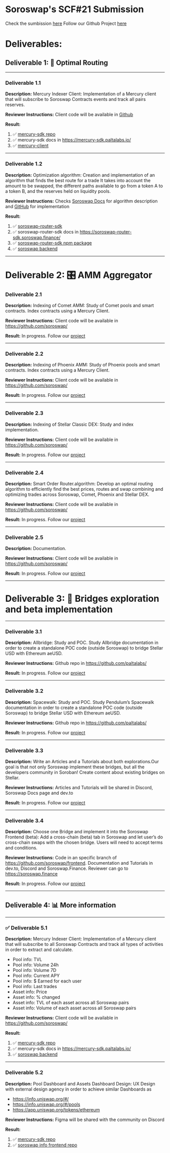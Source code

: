 # Soroswap's SCF#21 Submission

Check the sumbission [here](https://dashboard.communityfund.stellar.org/scfawards/scf-21/awarddistribution/suggestion/374)
Follow our Github Project [here](https://github.com/orgs/soroswap/projects/4/)

# Deliverables:

## Deliverable 1: 🔀 Optimal Routing

---

### Deliverable 1.1

**Description:** Mercury Indexer Client: Implementation of a Mercury client that will subscribe to Soroswap Contracts events and track all pairs reserves.

**Reviewer Instructions:** Client code will be available in [Github](https://github.com/paltalabs/mercury-sdk)

**Result:** 
1. ✅ [mercury-sdk repo](https://github.com/paltalabs/mercury-sdk)
2. ✅ mercury-sdk docs in https://mercury-sdk.paltalabs.io/
3. ✅ [mercury-client](https://github.com/paltalabs/mercury-client)

---

### Deliverable 1.2

**Description:** Optimization algorithm: Creation and implementation of an algorithm that finds the best route for a trade It takes into account the amount to be swapped, the different paths available to go from a token A to a token B, and the reserves held on liquidity pools.

**Reviewer Instructions:** Checks [Soroswap Docs](https://docs.soroswap.finance) for algorithm description and [GitHub](https://github.com/soroswap/soroswap-router-sdk/) for implementation

**Result:** 
1. ✅ [soroswap-router-sdk](https://github.com/soroswap/soroswap-router-sdk/)
2. ✅ soroswap-router-sdk docs in https://soroswap-router-sdk.soroswap.finance/
3. ✅ [soroswap-router-sdk npm package](https://www.npmjs.com/package/soroswap-router-sdk)
4. ✅ [soroswap backend](https://github.com/soroswap/backend)
---

# Deliverable 2: 🎛 AMM Aggregator

### Deliverable 2.1

**Description:** Indexing of Comet AMM: Study of Comet pools and smart contracts. Index contracts using a Mercury Client.

**Reviewer Instructions:** Client code will be available in https://github.com/soroswap/

**Result:** In progress. Follow our [project](https://github.com/orgs/soroswap/projects/4/)

---

### Deliverable 2.2

**Description:** Indexing of Phoenix AMM: Study of Phoenix pools and smart contracts. Index contracts using a Mercury Client.

**Reviewer Instructions:** Client code will be available in https://github.com/soroswap/

**Result:** In progress. Follow our [project](https://github.com/orgs/soroswap/projects/4/)

---

### Deliverable 2.3

**Description:** Indexing of Stellar Classic DEX: Study and index implementation.

**Reviewer Instructions:** Client code will be available in https://github.com/soroswap/

**Result:** In progress. Follow our [project](https://github.com/orgs/soroswap/projects/4/)

---

### Deliverable 2.4

**Description:** Smart Order Router.algorithm: Develop an optimal routing algorithm to efficiently find the best prices, routes and swap combining and optimizing trades across Soroswap, Comet, Phoenix and Stellar DEX.

**Reviewer Instructions:** Client code will be available in https://github.com/soroswap/

**Result:** In progress. Follow our [project](https://github.com/orgs/soroswap/projects/4/)

---

### Deliverable 2.5

**Description:** Documentation.

**Reviewer Instructions:** Client code will be available in https://github.com/soroswap/

**Result:** In progress. Follow our [project](https://github.com/orgs/soroswap/projects/4/)

---

# Deliverable 3: 🌉 Bridges exploration and beta implementation

---

### Deliverable 3.1

**Description:** Allbridge: Study and POC. Study Allbridge documentation in order to create a standalone POC code (outside Soroswap) to bridge Stellar USD with Ethereum aeUSD.

**Reviewer Instructions:** Github repo in https://github.com/paltalabs/

**Result:** In progress. Follow our [project](https://github.com/orgs/soroswap/projects/4/)

---

### Deliverable 3.2

**Description:** Spacewalk: Study and POC. Study Pendulum’s Spacewalk documentation in order to create a standalone POC code (outside Soroswap) to bridge Stellar USD with Ethereum aeUSD.

**Reviewer Instructions:** Github repo in https://github.com/paltalabs/

**Result:** In progress. Follow our [project](https://github.com/orgs/soroswap/projects/4/)

---

### Deliverable 3.3

**Description:** Write an Articles and a Tutorials about both explorations.Our goal is that not only Soroswap implement these bridges, but all the developers community in Soroban! Create content about existing bridges on Stellar.

**Reviewer Instructions:** Articles and Tutorials will be shared in Discord, Soroswap Docs page and dev.to

**Result:** In progress. Follow our [project](https://github.com/orgs/soroswap/projects/4/)

---

### Deliverable 3.4

**Description:** Choose one Bridge and implement it into the Soroswap Frontend (beta): Add a cross-chain (beta) tab in Soroswap and let user’s do cross-chain swaps with the chosen bridge. Users will need to accept terms and conditions.

**Reviewer Instructions:** Code in an specific branch of https://github.com/soroswap/frontend. Documentation and Tutorials in dev.to, Discord and Soroswap.Finance. Reviewer can go to https://soroswap.finance

**Result:** In progress. Follow our [project](https://github.com/orgs/soroswap/projects/4/)

---

## Deliverable 4: 📊 More information

---

### ✅ Deliverable 5.1

**Description:** Mercury Indexer Client: Implementation of a Mercury client that will subscribe to all Soroswap Contracts and track all types of activities in order to extract and calculate.

- Pool info: TVL
- Pool info: Volume 24h
- Pool info: Volume 7D
- Pool info: Current APY
- Pool info: $ Earned for each user
- Pool info: Last trades
- Asset info: Price
- Asset info: % changed
- Asset info: TVL of each asset across all Soroswap pairs
- Asset info: Volume of each asset across all Soroswap pairs

**Reviewer Instructions:** Client code will be available in https://github.com/soroswap/

**Result:** 
1. ✅ [mercury-sdk repo](https://github.com/paltalabs/mercury-sdk)
2. ✅ mercury-sdk docs in https://mercury-sdk.paltalabs.io/
4. ✅ [soroswap backend](https://github.com/soroswap/backend)

---

### Deliverable 5.2

**Description:** Pool Dashboard and Assets Dashboard Design: UX Design with external design agency in order to achieve similar Dashboards as

- https://info.uniswap.org/#/
- https://info.uniswap.org/#/pools
- https://app.uniswap.org/tokens/ethereum

**Reviewer Instructions:** Figma will be shared with the community on Discord

**Result:** 
1. ✅ [mercury-sdk repo](https://github.com/paltalabs/mercury-sdk)
2. ✅ [soroswap info frontend repo](https://github.com/soroswap/info)
